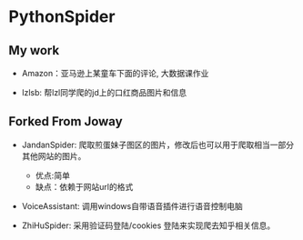 ﻿# PythonSpider

## My work

- Amazon：亚马逊上某童车下面的评论, 大数据课作业

- lzlsb: 帮lzl同学爬的jd上的口红商品图片和信息

## Forked From Joway

- JandanSpider: 爬取煎蛋妹子图区的图片，修改后也可以用于爬取相当一部分其他网站的图片。
	- 优点:简单
	- 缺点：依赖于网站url的格式
	
- VoiceAssistant: 调用windows自带语音插件进行语音控制电脑
- ZhiHuSpider: 采用验证码登陆/cookies 登陆来实现爬去知乎相关信息。